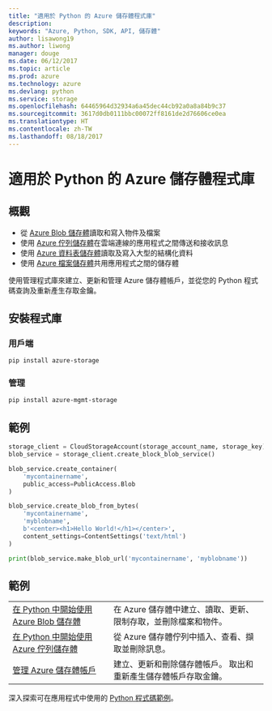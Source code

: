 ```yaml
---
title: "適用於 Python 的 Azure 儲存體程式庫"
description: 
keywords: "Azure, Python, SDK, API, 儲存體"
author: lisawong19
ms.author: liwong
manager: douge
ms.date: 06/12/2017
ms.topic: article
ms.prod: azure
ms.technology: azure
ms.devlang: python
ms.service: storage
ms.openlocfilehash: 64465964d32934a6a45dec44cb92a0a8a84b9c37
ms.sourcegitcommit: 3617d0db0111bbc00072ff8161de2d76606ce0ea
ms.translationtype: HT
ms.contentlocale: zh-TW
ms.lasthandoff: 08/18/2017
---
```

# <a name="azure-storage-libraries-for-python"></a>適用於 Python 的 Azure 儲存體程式庫

## <a name="overview"></a>概觀
- 從 [Azure Blob 儲存體](https://docs.microsoft.com/en-us/azure/storage/storage-python-how-to-use-blob-storage)讀取和寫入物件及檔案
- 使用 [Azure 佇列儲存體](https://docs.microsoft.com/azure/storage/storage-python-how-to-use-queue-storage)在雲端連線的應用程式之間傳送和接收訊息
- 使用 [Azure 資料表儲存體](https://docs.microsoft.com/azure/storage/storage-python-how-to-use-table-storage)讀取及寫入大型的結構化資料 
- 使用 [Azure 檔案儲存體](https://docs.microsoft.com/azure/storage/storage-python-how-to-use-file-storage)共用應用程式之間的儲存體

使用管理程式庫來建立、更新和管理 Azure 儲存體帳戶，並從您的 Python 程式碼查詢及重新產生存取金鑰。

## <a name="install-the-libraries"></a>安裝程式庫

### <a name="client"></a>用戶端

```bash
pip install azure-storage
```

### <a name="management"></a>管理

```bash
pip install azure-mgmt-storage
```

## <a name="example"></a>範例
```python
storage_client = CloudStorageAccount(storage_account_name, storage_key)
blob_service = storage_client.create_block_blob_service()

blob_service.create_container(
    'mycontainername',
    public_access=PublicAccess.Blob
)

blob_service.create_blob_from_bytes(
    'mycontainername',
    'myblobname',
    b'<center><h1>Hello World!</h1></center>',
    content_settings=ContentSettings('text/html')
)

print(blob_service.make_blob_url('mycontainername', 'myblobname'))
```

## <a name="samples"></a>範例

| | |
|--|--|
| [在 Python 中開始使用 Azure Blob 儲存體](https://azure.microsoft.com/resources/samples/storage-blob-python-getting-started/) | 在 Azure 儲存體中建立、讀取、更新、限制存取，並刪除檔案和物件。 |
| [在 Python 中開始使用 Azure 佇列儲存體](https://azure.microsoft.com/resources/samples/storage-queue-python-getting-started/) | 從 Azure 儲存體佇列中插入、查看、擷取並刪除訊息。 | 
| [管理 Azure 儲存體帳戶](https://azure.microsoft.com/resources/samples/storage-python-manage) | 建立、更新和刪除儲存體帳戶。 取出和重新產生儲存體帳戶存取金鑰。

深入探索可在應用程式中使用的 [Python 程式碼範例](https://azure.microsoft.com/resources/samples/?platform=python)。
